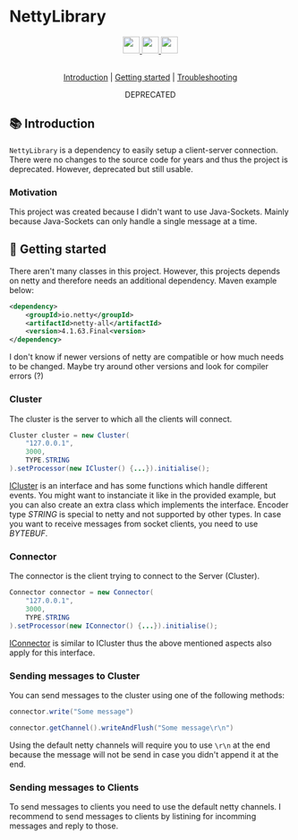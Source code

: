 # NettyLibrary

<div align="center">
  <a href="https://www.oracle.com/java/">
    <img
        src="https://img.shields.io/badge/Made%20with-Java-red?style=for-the-badge"
        height="30"
    />
  </a>
  <a href="https://jitpack.io/#micartey/NettyLibrary/v1.0-SNAPSHOT">
    <img
        src="https://img.shields.io/badge/Build-Jitpack-lgreen?style=for-the-badge"
        height="30"
    />
  </a>
  <a href="https://micartey.github.io/NettyLibrary/docs" target="_blank">
    <img
        src="https://img.shields.io/badge/javadoc-reference-5272B4.svg?style=for-the-badge"
        height="30"
    />
    </a>
</div>

<br>

<p align="center">
  <a href="#-introduction">Introduction</a> |
  <a href="#-terms-of-use">Getting started</a> |
  <a href="https://github.com/micartey/NettyLibrary/issues">Troubleshooting</a>
</p>

<p align="center">
  DEPRECATED
</p>

## 📚 Introduction

`NettyLibrary` is a dependency to easily setup a client-server connection. There were no changes to the source code for years and thus the project is deprecated. However, deprecated but still usable.

### Motivation

This project was created because I didn't want to use Java-Sockets. Mainly because Java-Sockets can only handle a single message at a time.

## 📖 Getting started

There aren't many classes in this project. However, this projects depends on netty and therefore needs an additional dependency. Maven example below:

```xml
<dependency>
    <groupId>io.netty</groupId>
    <artifactId>netty-all</artifactId>
    <version>4.1.63.Final<version>
</dependency>
```

I don't know if newer versions of netty are compatible or how much needs to be changed. Maybe try around other versions and look for compiler errors (?)

### Cluster

The cluster is the server to which all the clients will connect.

```java
Cluster cluster = new Cluster(
    "127.0.0.1",
    3000,
    TYPE.STRING
).setProcessor(new ICluster() {...}).initialise();
```

[ICluster](https://micartey.github.io/NettyLibrary/docs/me/clientastisch/netty/cluster/ICluster.html) is an interface and has some functions which handle different events. You might want to instanciate it like in the provided example, but you can also create an extra class which implements the interface. Encoder type *STRING* is special to netty and not supported by other types. In case you want to receive messages from socket clients, you need to use *BYTEBUF*.

### Connector

The connector is the client trying to connect to the Server (Cluster).

```java
Connector connector = new Connector(
    "127.0.0.1",
    3000,
    TYPE.STRING
).setProcessor(new IConnector() {...}).initialise();
```

[IConnector](https://micartey.github.io/NettyLibrary/docs/me/clientastisch/netty/connector/IConnector.html) is similar to ICluster thus the above mentioned aspects also apply for this interface. 

### Sending messages to Cluster

You can send messages to the cluster using one of the following methods:

```java
connector.write("Some message")
```
```java
connector.getChannel().writeAndFlush("Some message\r\n")
```

Using the default netty channels will require you to use `\r\n` at the end because the message will not be send in case you didn't append it at the end.

### Sending messages to Clients

To send messages to clients you need to use the default netty channels. I  recommend to send messages to clients by listining for incomming messages and reply to those.